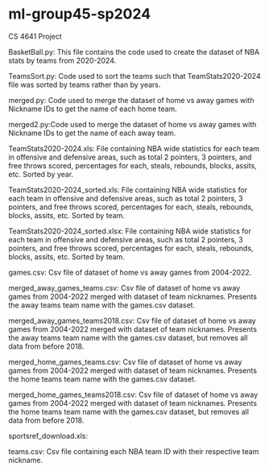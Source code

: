 # ml-group45-sp2024
CS 4641 Project 

BasketBall.py: This file contains the code used to create the dataset of NBA stats by teams from 2020-2024.

TeamsSort.py: Code used to sort the teams such that TeamStats2020-2024 file was sorted by teams rather than by years.

merged.py: Code used to merge the dataset of home vs away games with Nickname IDs to get the name of each home team.

merged2.py:Code used to merge the dataset of home vs away games with Nickname IDs to get the name of each away team.

TeamStats2020-2024.xls: File containing NBA wide statistics for each team in offensive and defensive areas, such as total 2 pointers, 3 pointers, and free throws scored, percentages for each, steals, rebounds, blocks, assits, etc. Sorted by year.

TeamStats2020-2024_sorted.xls: File containing NBA wide statistics for each team in offensive and defensive areas, such as total 2 pointers, 3 pointers, and free throws scored, percentages for each, steals, rebounds, blocks, assits, etc. Sorted by team.

TeamStats2020-2024_sorted.xlsx: File containing NBA wide statistics for each team in offensive and defensive areas, such as total 2 pointers, 3 pointers, and free throws scored, percentages for each, steals, rebounds, blocks, assits, etc. Sorted by team.

games.csv: Csv file of dataset of home vs away games from 2004-2022.

merged_away_games_teams.csv: Csv file of dataset of home vs away games from 2004-2022 merged with dataset of team nicknames. Presents the away teams team name with the games.csv dataset.

merged_away_games_teams2018.csv: Csv file of dataset of home vs away games from 2004-2022 merged with dataset of team nicknames. Presents the away teams team name with the games.csv dataset, but removes all data from before 2018.

merged_home_games_teams.csv: Csv file of dataset of home vs away games from 2004-2022 merged with dataset of team nicknames. Presents the home teams team name with the games.csv dataset.

merged_home_games_teams2018.csv: Csv file of dataset of home vs away games from 2004-2022 merged with dataset of team nicknames. Presents the home teams team name with the games.csv dataset, but removes all data from before 2018.

sportsref_download.xls:

teams.csv: Csv file containing each NBA team ID with their respective team nickname.
